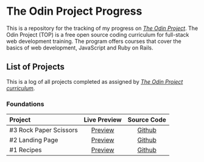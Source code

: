 # The Odin Project Progress

This is a repository for the tracking of my progress on [*The Odin Project*](https://www.theodinproject.com/dashboard). The Odin Project (TOP) is a free open source coding curriculum for full-stack web development training. The program offers courses that cover the basics of web development, JavaScript and Ruby on Rails.

## List of Projects

This is a log of all projects completed as assigned by [*The Odin Project curriculum*](https://www.theodinproject.com/dashboard).

### Foundations

| Project | Live Preview | Source Code |
| :----------- | :--------: | :---------: |
| #3 Rock Paper Scissors | [Preview](https://devvivan.github.io/rock-paper-scissors/) | [Github](https://github.com/DevVivan/rock-paper-scissors) |
| #2 Landing Page | [Preview](https://devvivan.github.io/landing-page/) | [Github](https://github.com/DevVivan/landing-page) |
| #1 Recipes | [Preview](https://devvivan.github.io/odin-recipes/) | [Github](https://github.com/DevVivan/odin-recipes) |

